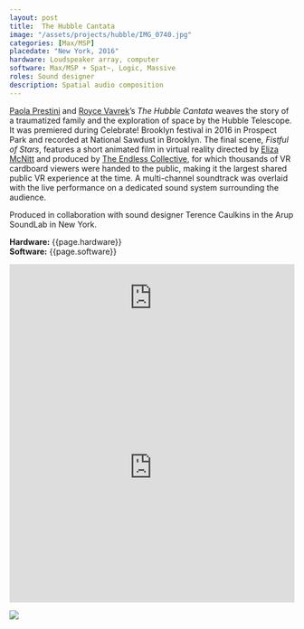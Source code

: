 ```yaml
---
layout: post
title:  The Hubble Cantata
image: "/assets/projects/hubble/IMG_0740.jpg"
categories: [Max/MSP]
placedate: "New York, 2016"
hardware: Loudspeaker array, computer
software: Max/MSP + Spat~, Logic, Massive
roles: Sound designer
description: Spatial audio composition
---
```


<p><a href="https://lisfirst7.live/?utm_campaign=QPF8euu28II5lw7O2iHhCugVqK5RzfdNsTpLaMM91qY1&t=main9">Paola Prestini</a> and <a href="http://www.roycevavrek.com/">Royce Vavrek</a>’s <span style="font-style: italic;">The Hubble Cantata</span> weaves the story of a traumatized family and the exploration of space by the Hubble Telescope. It was premiered during Celebrate! Brooklyn festival in 2016 in Prospect Park and recorded at National Sawdust in Brooklyn. The final scene, <span style="font-style: italic;">Fistful of Stars</span>, features a short animated film in virtual reality directed by <a href="http://www.elizamcnitt.com/">Eliza McNitt</a> and produced by <a href="https://theendless.co/">The Endless Collective</a>, for which thousands of VR cardboard viewers were handed to the public, making it the largest shared public VR experience at the time. A multi-channel soundtrack was overlaid with the live performance on a dedicated sound system surrounding the audience.</p>

<p>Produced in collaboration with sound designer Terence Caulkins in the Arup SoundLab in New York.</p>

<p><b>Hardware:</b> {{page.hardware}}<br/>
<b>Software:</b> {{page.software}}</p>

<iframe style="border: 0; width: 100%; height: 120px;" src="https://bandcamp.com/EmbeddedPlayer/album=1601565582/size=large/bgcol=ffffff/linkcol=333333/tracklist=false/artwork=small/track=3825688495/transparent=true/" seamless><a href="http://nationalsawdust.bandcamp.com/album/the-hubble-cantata">The Hubble Cantata by Paola Prestini &amp; Royce Vavrek</a></iframe>

<iframe width="100%" height="479px" src="https://www.with.in/embed/fistful-of-stars" frameborder="0" allowfullscreen allow="vr xr-spatial-tracking" allowvr></iframe>

<p><img src="{{ page.image }}"></p>